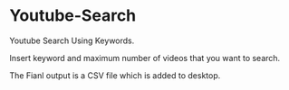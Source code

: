 # Youtube-Search
Youtube Search Using Keywords.

Insert keyword and maximum number of videos that you want to search. 

The Fianl output is a CSV file which is added to desktop.
